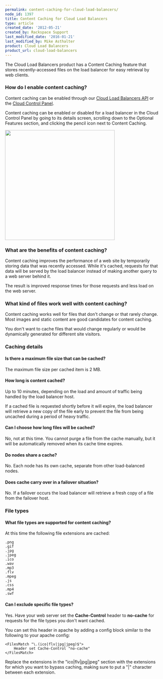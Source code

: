 ```yaml
---
permalink: content-caching-for-cloud-load-balancers/
node_id: 1397
title: Content Caching for Cloud Load Balancers
type: article
created_date: '2012-05-21'
created_by: Rackspace Support
last_modified_date: '2016-01-21'
last_modified_by: Mike Asthalter
product: Cloud Load Balancers
product_url: cloud-load-balancers
---
```


The Cloud Load Balancers product has a Content Caching feature that
stores recently-accessed files on the load balancer for easy retrieval
by web clients.

### How do I enable content caching?

Content caching can be enabled through our [Cloud Load Balancers
API](https://developer.rackspace.com/docs/cloud-load-balancers/v1/developer-guide/) or
the [Cloud Control Panel](https://mycloud.rackspace.com).

Content caching can be enabled or disabled for a load balancer in the
Cloud Control Panel by going to its details screen, scrolling down to
the Optional Features section, and clicking the pencil icon next to
Content Caching.

<img src="https://8026b2e3760e2433679c-fffceaebb8c6ee053c935e8915a3fbe7.ssl.cf2.rackcdn.com/field/image/lbcontentcache.png" width="360" />



### What are the benefits of content caching?

Content caching improves the performance of a web site by temporarily
storing data that was recently accessed. While it's cached, requests for
that data will be served by the load balancer instead of making another
query to a web server behind it.

The result is improved response times for those requests and less load
on the web server.



### What kind of files work well with content caching?

Content caching works well for files that don't change or that rarely
change. Most images and static content are good candidates for content
caching.

You don't want to cache files that would change regularly or would be
dynamically generated for different site visitors.

### Caching details



#### Is there a maximum file size that can be cached?

The maximum file size per cached item is 2 MB.



#### How long is content cached?

Up to 10 minutes, depending on the load and amount of traffic being
handled by the load balancer host.

If a cached file is requested shortly before it will expire, the load
balancer will retrieve a new copy of the file early to prevent the file
from being uncached during a period of heavy traffic.



#### Can I choose how long files will be cached?

No, not at this time. You cannot purge a file from the cache manually,
but it will be automatically removed when its cache time expires.



#### Do nodes share a cache?

No. Each node has its own cache, separate from other load-balanced
nodes.



#### Does cache carry over in a failover situation?

No. If a failover occurs the load balancer will retrieve a fresh copy of
a file from the failover host.

### File types

#### What file types are supported for content caching?

At this time the following file extensions are cached:

    .png
    .gif
    .jpg
    .jpeg
    .ico
    .wav
    .mp3
    .flv
    .mpeg
    .js
    .css
    .mp4
    .swf



#### Can I exclude specific file types?

Yes. Have your web server set the **Cache-Control** header to
**no-cache** for requests for the file types you don't want cached.

You can set this header in apache by adding a config block similar to
the following to your apache config:

    <FilesMatch "\.(ico|flv|jpg|jpeg)$">
        Header set Cache-Control "no-cache"
    </FilesMatch>

Replace the extensions in the "ico|flv|jpg|jpeg" section with the
extensions for which you want to bypass caching, making sure to put a
"|" character between each extension.
